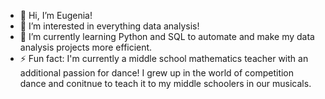 - 👋 Hi, I’m Eugenia!
- 👀 I’m interested in everything data analysis!
- 🌱 I’m currently learning Python and SQL to automate and make my data analysis projects more efficient.
- ⚡ Fun fact: I'm currently a middle school mathematics teacher with an additional passion for dance! I grew up in the world of competition dance and conitnue to teach it to my middle schoolers in our musicals. 
